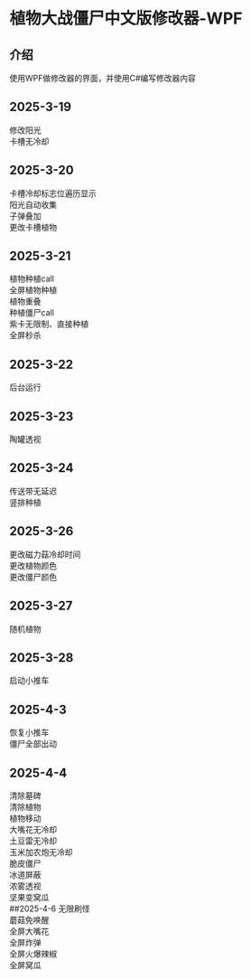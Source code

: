 # 植物大战僵尸中文版修改器-WPF
## 介绍
使用WPF做修改器的界面，并使用C#编写修改器内容
## 2025-3-19
修改阳光  
卡槽无冷却
## 2025-3-20
卡槽冷却标志位遍历显示  
阳光自动收集  
子弹叠加  
更改卡槽植物  
## 2025-3-21
植物种植call  
全屏植物种植  
植物重叠  
种植僵尸call  
紫卡无限制、直接种植  
全屏秒杀  
## 2025-3-22
后台运行  
## 2025-3-23
陶罐透视  
## 2025-3-24
传送带无延迟  
竖排种植  
## 2025-3-26
更改磁力菇冷却时间  
更改植物颜色  
更改僵尸颜色  
## 2025-3-27
随机植物  
## 2025-3-28
启动小推车  
## 2025-4-3
恢复小推车  
僵尸全部出动
## 2025-4-4
清除墓碑  
清除植物  
植物移动  
大嘴花无冷却  
土豆雷无冷却  
玉米加农炮无冷却  
脆皮僵尸  
冰道屏蔽  
浓雾透视  
坚果变窝瓜  
##2025-4-6
无限刷怪  
蘑菇免唤醒  
全屏大嘴花  
全屏炸弹  
全屏火爆辣椒  
全屏窝瓜  